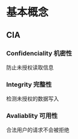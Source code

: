 # 基本概念

## CIA

### Confidenciality 机密性

防止未授权读取信息

### Integrity 完整性

检测未授权的数据写入

### Avaliablity 可用性

合法用户的请求不会被拒绝